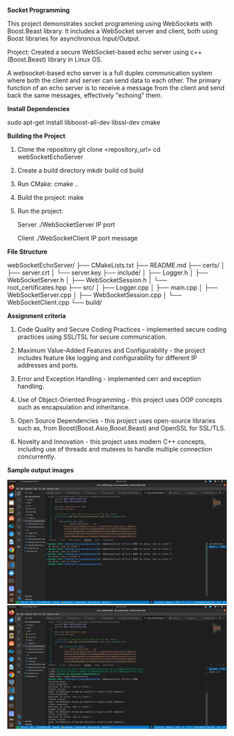 **Socket Programming**

This project demonstrates socket programming using WebSockets with Boost.Beast library. It includes a WebSocket server and client, both using Boost libraries for asynchronous Input/Output.

Project: Created a secure WebSocket-based echo server using c++(Boost.Beast) library in Linux OS.

A websocket-based echo server is a full duplex communication system where both the client and server can send data to each other. The primary function of an echo server is to receive a message from the client and send back the same messages, effectively "echoing" them.

**Install Dependencies**

sudo apt-get install libboost-all-dev libssl-dev cmake

**Building the Project**

1. Clone the repository
   git clone <repository_url>
   cd webSocketEchoServer

2. Create a build directory
   mkdir build
   cd build

3. Run CMake:
   cmake ..

4. Build the project:
   make

5. Run the project:

   Server
       ./WebSocketServer IP port

   Client
       ./WebSocketClient IP port message

**File Structure**

webSocketEchoServer/
├── CMakeLists.txt
├── README.md
├── certs/
│   ├── server.crt
│   └── server.key
├── include/
│   ├── Logger.h
│   ├── WebSocketServer.h
│   ├── WebSocketSession.h
│   └── root_certificates.hpp
├── src/
│   ├── Logger.cpp
│   ├── main.cpp
│   ├── WebSocketServer.cpp
│   ├── WebSocketSession.cpp
│   └── WebSocketClient.cpp
└── build/


**Assignment criteria**

1. Code Quality and Secure Coding Practices - implemented secure coding practices using SSL/TSL for secure communication.

2. Maximum Value-Added Features and Configurability - the project includes feature like logging and configurability for different IP addresses and ports.

3. Error and Exception Handling - implemented cerr and exception handling.

4. Use of Object-Oriented Programming - this project uses OOP concepts such as encapsulation and inheritance.

5. Open Source Dependencies - this project uses open-source libraries such as, from Boost(Boost.Asio,Boost.Beast) and OpenSSL for SSL/TLS.

6. Novelty and Innovation - this project uses modern C++ concepts, including use of threads and mutexes to handle multiple connection concurrently.


**Sample output images**

![Example Image](images/example1.png)
![Example Image](images/example2.png)